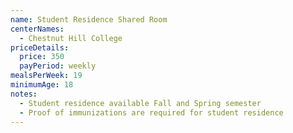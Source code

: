 ```yaml
---
name: Student Residence Shared Room
centerNames:
  - Chestnut Hill College
priceDetails:
  price: 350
  payPeriod: weekly
mealsPerWeek: 19
minimumAge: 18
notes:
  - Student residence available Fall and Spring semester
  - Proof of immunizations are required for student residence
---
```


